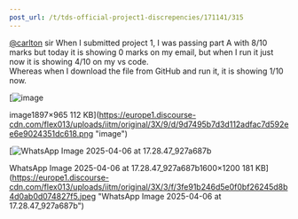 ```yaml
---
post_url: /t/tds-official-project1-discrepencies/171141/315
---
```

[@carlton](/u/carlton) sir When I submitted project 1, I was passing part A with 8/10 marks but today it is showing 0 marks on my email, but when I run it just now it is showing 4/10 on my vs code.  
Whereas when I download the file from GitHub and run it, it is showing 1/10 now.

[![image](https://europe1.discourse-cdn.com/flex013/uploads/iitm/optimized/3X/9/d/9d7495b7d3d112adfac7d592ee6e9024351dc618_2_690x351.png)

image1897×965 112 KB](https://europe1.discourse-cdn.com/flex013/uploads/iitm/original/3X/9/d/9d7495b7d3d112adfac7d592ee6e9024351dc618.png "image")

  

[![WhatsApp Image 2025-04-06 at 17.28.47_927a687b](https://europe1.discourse-cdn.com/flex013/uploads/iitm/optimized/3X/3/f/3fe91b246d5e0f0bf26245d8b4d0ab0d074827f5_2_666x500.jpeg)

WhatsApp Image 2025-04-06 at 17.28.47\_927a687b1600×1200 181 KB](https://europe1.discourse-cdn.com/flex013/uploads/iitm/original/3X/3/f/3fe91b246d5e0f0bf26245d8b4d0ab0d074827f5.jpeg "WhatsApp Image 2025-04-06 at 17.28.47_927a687b")